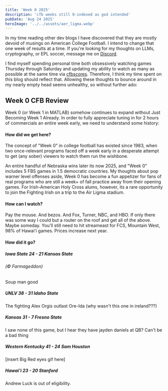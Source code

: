 ```yaml
---
title: 'Week 0 2025'
description: 'cfb weeks still 0-indexed as god intended'
pubDate: 'Aug 24 2025'
heroImage: '../../assets/aer_ligma.webp'
---
```


In my time reading other dev blogs I have discovered that they are mostly devoid of musings on American College Football. I intend to change that one week of results at a time. If you're looking for my thoughts on LLMs, cryptography, or EPL soccer, message me on [Discord](https://discord.com/invite/osrs). 

I find myself spending personal time both obsessively watching games Thursday through Saturday and updating my ability to watch as many as possible at the same time via [cfbscores](https://github.com/npoet/cfbscores_py). Therefore, I think my time spent on this blog should reflect that. Allowing these thoughts to bounce around in my nearly empty head seems unhealthy, so without further ado:

## Week 0 CFB Review

Week 0 (or Week 1 in MATLAB) somehow continues to expand without Just Becoming Week 1 Already. In order to fully appreciate tuning in for 2 hours of commercials an entire week early, we need to understand some history:

#### How did we get here?

The concept of "Week 0" in college football has existed since 1983, when two once-relevant programs faced off a week early in a desperate attempt to get (any sober) viewers to watch them run the wishbone. 

An entire handful of Nebraska wins later its now 2025, and "Week 0" includes 5 FBS games in 1.5 democratic countries. My thoughts about pop warner level offenses aside, Week 0 has become a fun appetizer for fans of real programs who are still a week+ of fall practice away from their opening games. For Irish-American Holy Cross alums, however, its a rare opportunity to join the Fighting Irish on a trip to the Air Ligma stadium.

#### How can I watch?

Pay the mouse. And bezos. And Fox, Turner, NBC, and HBO. If only there was some way I could but a router on the roof and get all of the above. Maybe someday. You'll still need to hit streameast for FCS, Mountain West, 98% of Hawai'i games. Prices increase next year.

#### How did it go?

##### Iowa State 24 - 21 Kansas State  
###### (&copy; Farmageddon)

Soup man good

##### UNLV 38 - 31 Idaho State

The fighting Alex Orgis outlast Ore-Ida (why wasn't this one in ireland???)

##### Kansas 31 - 7 Fresno State

I saw none of this game, but I hear they have jayden daniels at QB? Can't be a bad thing

##### Western Kentucky 41 - 24 Sam Houston

[insert Big Red eyes gif here]

##### Hawai'i 23 - 20 Stanford

Andrew Luck is out of eligibility.

